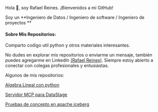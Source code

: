 Hola 👋, soy Rafael Reines. ¡Bienvenidos a mi GitHub!

Soy un **Ingeniero de Datos / Ingeniero de software / Ingeniero de proyectos **

#### Sobre Mis Repositorios:
Comparto codigo util python y otros materiales interesantes. 

No dudes en explorar mis repositorios o enviarme un mensaje, también puedes agregarme en LinkedIn [(Rafael Reines)](www.linkedin.com/in/hernandoreines/). Siempre estoy abierto a conectar con colegas profesionales y entusiastas.

Algunos de mis repositorios:

[Algebra Lineal con python](https://github.com/hreine/apache-iceberg/tree/master/notebooks/Algebra-Lineal-Con-Python)

[Servidor MCP para DataStage](https://github.com/hreine/Data-Stage-MCP-Server-Utils)

[Pruebas de concepto en apache iceberg](https://github.com/hreine/apache-iceberg)

